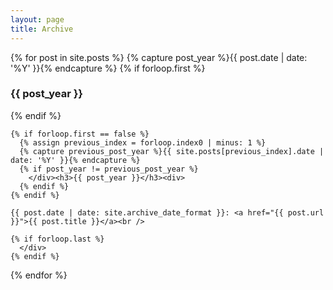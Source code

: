 ```yaml
---
layout: page
title: Archive
---
```


<div>
  {% for post in site.posts %}
    {% capture post_year %}{{ post.date | date: '%Y' }}{% endcapture %}
    {% if forloop.first %}
      <h3>{{ post_year }}</h3><div>
    {% endif %}

    {% if forloop.first == false %}
      {% assign previous_index = forloop.index0 | minus: 1 %}
      {% capture previous_post_year %}{{ site.posts[previous_index].date | date: '%Y' }}{% endcapture %}
      {% if post_year != previous_post_year %}
        </div><h3>{{ post_year }}</h3><div>
      {% endif %}
    {% endif %}

    {{ post.date | date: site.archive_date_format }}: <a href="{{ post.url }}">{{ post.title }}</a><br />

    {% if forloop.last %}
      </div>
    {% endif %}
  {% endfor %}
</div>
